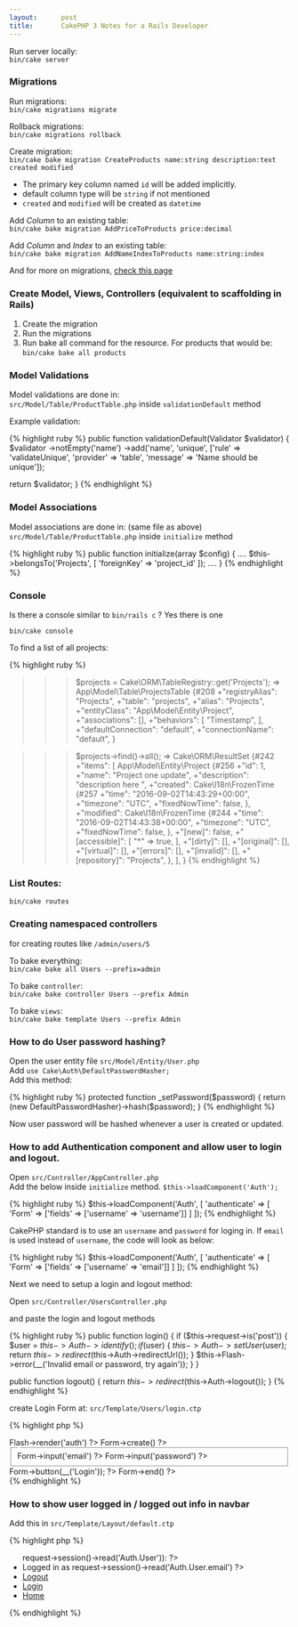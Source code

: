 ```yaml
---
layout:      post
title:       CakePHP 3 Notes for a Rails Developer
---
```


Run server locally: <br>
`bin/cake server`

### Migrations
Run migrations: <br>
`bin/cake migrations migrate`

Rollback migrations: <br>
`bin/cake migrations rollback`

Create migration: <br>
`bin/cake bake migration CreateProducts name:string description:text created modified`

  * The primary key column named `id` will be added implicitly.
  * default column type will be `string` if not mentioned
  * `created` and `modified` will be created as `datetime`

Add _Column_ to an existing table: <br>
`bin/cake bake migration AddPriceToProducts price:decimal`

Add _Column_ and _Index_ to an existing table: <br>
`bin/cake bake migration AddNameIndexToProducts name:string:index`

And for more on migrations, [check this page](http://book.cakephp.org/3.0/en/migrations.html)

### Create Model, Views, Controllers (equivalent to scaffolding in Rails)

1. Create the migration
2. Run the migrations
3. Run bake all command for the resource. For products that would be: <br>
`bin/cake bake all products`

### Model Validations

Model validations are done in: <br>
`src/Model/Table/ProductTable.php`
inside `validationDefault` method

Example validation:

{% highlight ruby %}
public function validationDefault(Validator $validator)
{
  $validator
    ->notEmpty('name')
    ->add('name', 'unique', ['rule' => 'validateUnique', 'provider' => 'table', 'message' => 'Name should be unique']);

  return $validator;
}
{% endhighlight %}

### Model Associations

Model associations are done in: (same file as above)<br>
`src/Model/Table/ProductTable.php`
inside `initialize` method

{% highlight ruby %}
public function initialize(array $config)
{
  ....
  $this->belongsTo('Projects', [
      'foreignKey' => 'project_id'
  ]);
  ....
}
{% endhighlight %}

### Console

Is there a console similar to `bin/rails c` ?
Yes there is one

`bin/cake console`

To find a list of all projects:

{% highlight ruby %}
>>> $projects = Cake\ORM\TableRegistry::get('Projects');
=> App\Model\Table\ProjectsTable {#208
     +"registryAlias": "Projects",
     +"table": "projects",
     +"alias": "Projects",
     +"entityClass": "App\Model\Entity\Project",
     +"associations": [],
     +"behaviors": [
       "Timestamp",
     ],
     +"defaultConnection": "default",
     +"connectionName": "default",
   }

>>> $projects->find()->all();
=> Cake\ORM\ResultSet {#242
     +"items": [
       App\Model\Entity\Project {#256
         +"id": 1,
         +"name": "Project one update",
         +"description": "description here ",
         +"created": Cake\I18n\FrozenTime {#257
           +"time": "2016-09-02T14:43:29+00:00",
           +"timezone": "UTC",
           +"fixedNowTime": false,
         },
         +"modified": Cake\I18n\FrozenTime {#244
           +"time": "2016-09-02T14:43:38+00:00",
           +"timezone": "UTC",
           +"fixedNowTime": false,
         },
         +"[new]": false,
         +"[accessible]": [
           "*" => true,
         ],
         +"[dirty]": [],
         +"[original]": [],
         +"[virtual]": [],
         +"[errors]": [],
         +"[invalid]": [],
         +"[repository]": "Projects",
       },
     ],
   }
{% endhighlight %}

### List Routes: <br>
`bin/cake routes`

### Creating namespaced controllers
for creating routes like `/admin/users/5`

To bake everything: <br>
`bin/cake bake all Users --prefix=admin`

To bake `controller`: <br>
`bin/cake bake controller Users --prefix Admin`

To bake `views`: <br>
`bin/cake bake template Users --prefix Admin`

### How to do User password hashing?

Open the user entity file `src/Model/Entity/User.php` <br>
Add `use Cake\Auth\DefaultPasswordHasher;` <br>
Add this method: <br>

{% highlight ruby %}
protected function _setPassword($password)
{
  return (new DefaultPasswordHasher)->hash($password);
}
{% endhighlight %}

Now user password will be hashed whenever a user is created or updated.


### How to add Authentication component and allow user to login and logout.

Open `src/Controller/AppController.php` <br>
Add the below inside `initialize` method.
`$this->loadComponent('Auth');`

{% highlight ruby %}
$this->loadComponent('Auth', [
  'authenticate' => [
    'Form' => ['fields' => ['username' => 'username']]
  ]
]);
{% endhighlight %}

CakePHP standard is to use an `username` and `password` for loging in. If `email` is used instead of `username`, the code will look as below:

{% highlight ruby %}
$this->loadComponent('Auth', [
  'authenticate' => [
    'Form' => ['fields' => ['username' => 'email']]
  ]
]);
{% endhighlight %}

Next we need to setup a login and logout method:

Open `src/Controller/UsersController.php`

and paste the login and logout methods

{% highlight ruby %}
public function login()
{
    if ($this->request->is('post')) {
        $user = $this->Auth->identify();
        if ($user) {
            $this->Auth->setUser($user);
            return $this->redirect($this->Auth->redirectUrl());
        }
        $this->Flash->error(__('Invalid email or password, try again'));
    }
}

public function logout()
{
    return $this->redirect($this->Auth->logout());
}
{% endhighlight %}

create Login Form at: `src/Template/Users/login.ctp`

{% highlight php %}
<div class="users form">
<?= $this->Flash->render('auth') ?>
<?= $this->Form->create() ?>
    <fieldset>
        <legend><?= __('Please enter your email and password') ?></legend>
        <?= $this->Form->input('email') ?>
        <?= $this->Form->input('password') ?>
    </fieldset>
<?= $this->Form->button(__('Login')); ?>
<?= $this->Form->end() ?>
</div>
{% endhighlight %}

### How to show user logged in / logged out info in navbar

Add this in `src/Template/Layout/default.ctp`

{% highlight php %}
<ul class="right">
  <?php if ($this->request->session()->read('Auth.User')): ?>
    <li><a>Logged in as <?php echo $this->request->session()->read('Auth.User.email') ?></a></li>
    <li><a href="/users/logout">Logout</a></li>
  <?php else: ?>
    <li><a href="/users/login">Login</a></li>
  <?php endif; ?>
  <li><a href="/">Home</a></li>
</ul>
{% endhighlight %}
